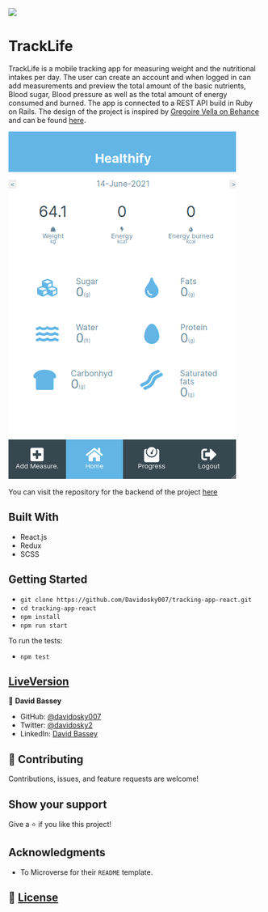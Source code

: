![](https://img.shields.io/badge/Microverse-blueviolet)

# TrackLife

TrackLife is a mobile tracking app for measuring weight and the nutritional intakes per day. The user can create an account and when logged in can add measurements and preview the total amount of the basic nutrients, Blood sugar, Blood pressure as well as the total amount of energy consumed and burned.
The app is connected to a REST API build in Ruby on Rails. The design of the project is inspired by [Gregoire Vella on Behance](https://www.behance.net/gregoirevella) and can be found [here](https://www.behance.net/gallery/13271423/Bodytrackit-An-iOs-app-Branding-UX-and-UI).

![screenshot](./docs/tracklife.png)

You can visit the repository for the backend of the project [here](https://github.com/Davidosky007/tracking-api-rails)

## Built With

- React.js
- Redux
- SCSS

## Getting Started

- `git clone https://github.com/Davidosky007/tracking-app-react.git`
- `cd tracking-app-react`
- `npm install`
- `npm run start`

To run the tests: 
- `npm test`

## [LiveVersion](https://test-final-appli.herokuapp.com/)

👤 **David Bassey**

* GitHub: [@davidosky007](https://github.com/davidosky007)
* Twitter: [@davidosky2](https://twitter.com/Davidosky2)
* LinkedIn: [David Bassey](https://www.linkedin.com/in/david-bassey-akan/)

## 🤝 Contributing

Contributions, issues, and feature requests are welcome!

## Show your support

Give a ⭐️ if you like this project!

## Acknowledgments

- To Microverse for their `README` template.

## 📝 [License](https://creativecommons.org/licenses/by-nc-nd/4.0/)
